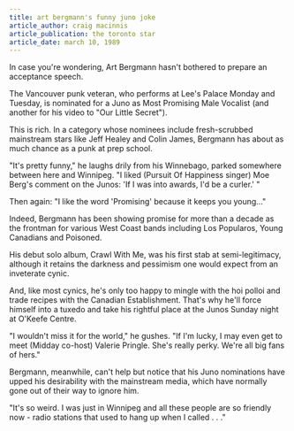 ```yaml
---
title: art bergmann's funny juno joke
article_author: craig macinnis
article_publication: the toronto star
article_date: march 10, 1989
---
```

In case you're wondering, Art Bergmann hasn't bothered to prepare an acceptance speech.  
  
The Vancouver punk veteran, who performs at Lee's Palace Monday and Tuesday, is nominated for a Juno as Most Promising Male Vocalist (and another for his video to "Our Little Secret").  
  
This is rich. In a category whose nominees include fresh-scrubbed mainstream stars like Jeff Healey and Colin James, Bergmann has about as much chance as a punk at prep school.  
  
"It's pretty funny," he laughs drily from his Winnebago, parked somewhere between here and Winnipeg. "I liked (Pursuit Of Happiness singer) Moe Berg's comment on the Junos: 'If I was into awards, I'd be a curler.' "  
  
Then again: "I like the word 'Promising' because it keeps you young..."  
  
Indeed, Bergmann has been showing promise for more than a decade as the frontman for various West Coast bands including Los Popularos, Young Canadians and Poisoned.  
  
His debut solo album, Crawl With Me, was his first stab at semi-legitimacy, although it retains the darkness and pessimism one would expect from an inveterate cynic.  
  
And, like most cynics, he's only too happy to mingle with the hoi polloi and trade recipes with the Canadian Establishment. That's why he'll force himself into a tuxedo and take his rightful place at the Junos Sunday night at O'Keefe Centre.  
  
"I wouldn't miss it for the world," he gushes. "If I'm lucky, I may even get to meet (Midday co-host) Valerie Pringle. She's really perky. We're all big fans of hers."  
  
Bergmann, meanwhile, can't help but notice that his Juno nominations have upped his desirability with the mainstream media, which have normally gone out of their way to ignore him.  
  
"It's so weird. I was just in Winnipeg and all these people are so friendly now - radio stations that used to hang up when I called . . ."  
